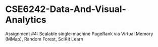 # CSE6242-Data-And-Visual-Analytics


Assignment #4: Scalable single-machine PageRank via Virtual Memory (MMap), Random Forest, SciKit Learn
